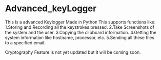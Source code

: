 # Advanced_keyLogger
This Is a advanced Keylogger Made in Python 
This supports functions like:
1.Storing and Recording all the keystrokes pressed.
2.Take Screenshots of the system and the user.
3.Copying the clipboard information. 
4.Getting the system information like hostname, processor, etc.
5.Sending all these files to a specified email.

Cryptography Feature is not yet updated but it will be coming soon.
